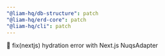 ```yaml
---
"@liam-hq/db-structure": patch
"@liam-hq/erd-core": patch
"@liam-hq/cli": patch
---
```


🐛 fix(nextjs) hydration error with Next.js NuqsAdapter
